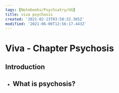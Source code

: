 ```yaml
---
tags: [Notebooks/Psychiatry/UG]
title: viva psychosis
created: '2021-02-13T03:58:32.365Z'
modified: '2021-06-06T12:56:17.443Z'
---
```


# Viva - Chapter Psychosis

## Introduction
- What is psychosis?
  - 
